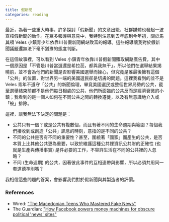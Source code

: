 ```yaml
---
title: 假新聞
categories: reading
---
```

最近，為著一些重大時事，許多探討「假新聞」的文章出籠，社群媒體也發起一波查核假新聞的動作。在眾多報導與意見中，我特別注意到去年底到今年初，關於馬其頓 Veles 小鎮青少年依靠川普假新聞網站致富的報導。這些報導讓我對於假新聞議題還無法下毫不猶豫的態度判斷。

在這個故事裡，可以看到 Veles
小鎮青年依靠川普假新聞賺取網路廣告費，其中一個原因是「不管是川普當選還是希拉蕊，都與我無干」，所以他們在選舉結果揭曉前，並不會為他們的新聞是否影響美國選舉而操心，但究竟是誰最後擁有這個「公共」的位置，對世界另一端的美國選民卻是切膚的問題。這裡我看到的並不是 Veles 青年不遵守「公共」的新聞倫理，畢竟美國選民或整個世界局勢的公共，截至選舉結束前都不是他們每日相處的公共，他們所面臨的公共反而是經濟衰微的小鎮；我看到的是一個人如何在不同公共之間的轉換遷徙，以及有無意識地介入或「被」排除。

這裡，讓我無法下決定的問題是：

* 公共只有一個？或是公共有複數個，而且有著不同的生命週期與範圍？每個我們接收到或創造「公共」訊息的時刻，意指的是不同的公共？
* 不同的公共是否有不同的重要性？甚至，圍繞著「國家」而產生的公共，是否本質上比其他公共更為重要，以致於維護這種公共裡資訊公共財的正確性 (也就是生產與傳播事實) 是件必要的工作，不容許生活在不同的公共裡的人忽略？
* 不同 (生命週期) 的公共，因著彼此事件的互相連帶與影響，所以必須共用同一套道德準則嗎？

我相信這些問題的答案，會影響我們對於假新聞與其製造者的評價。

### References

* Wired: ["The Macedonian Teens Who Mastered Fake News"][1]
* The Guardian: ["How Facebook powers money machines for obscure political 
'news' sites"][2]

[1]:https://www.wired.com/2017/02/veles-macedonia-fake-news/
[2]:https://goo.gl/oHeEsL 
